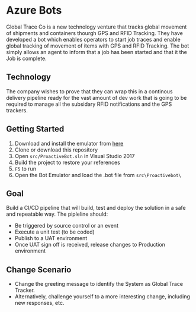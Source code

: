 # Azure Bots

Global Trace Co is a new technology venture that tracks global movement of shipments and containers thourgh GPS and RFID Tracking. They have developed a bot which enables operators to start job traces and enable global tracking of movement of items with GPS and RFID Tracking. The bot simply allows an agent to inform that a job has been started and that it the Job is complete.

## Technology

The company wishes to prove that they can wrap this in a continous delivery pipeline ready for the vast amount of dev work that is going to be required to manage all the subsidary RFID notifications and the GPS trackers.

## Getting Started

1. Download and install the emulator from [here](https://aka.ms/bot-framework-F5-download-emulator)
1. Clone or download this repository
1. Open `src/ProactiveBot.sln` in Visual Studio 2017
1. Build the project to restore your references
1. `F5` to run
1. Open the Bot Emulator and load the .bot file from `src\Proactivebot\`

## Goal

Build a CI/CD pipeline that will build, test and deploy the solution in a safe and repeatable way. The pipleline should:

- Be triggered by source control or an event
- Execute a unit test (to be coded)
- Publish to a UAT environment
- Once UAT sign off is received, release changes to Production environment

## Change Scenario

- Change the greeting message to identify the System as Global Trace Tracker. 
- Alternatively, challenge yourself to a more interesting change, including new responses, etc.
